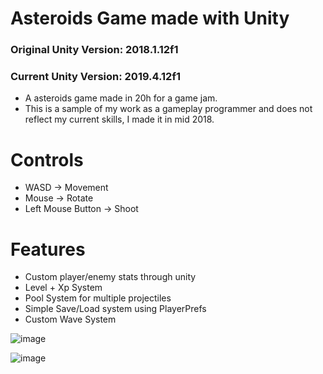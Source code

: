 # Asteroids Game made with Unity

### Original Unity Version: 2018.1.12f1
### Current Unity Version: 2019.4.12f1

- A asteroids game made in 20h for a game jam.
- This is a sample of my work as a gameplay programmer and does not reflect my current skills, I made it in mid 2018.

# Controls

- WASD -> Movement
- Mouse -> Rotate
- Left Mouse Button -> Shoot

# Features

- Custom player/enemy stats through unity
- Level + Xp System
- Pool System for multiple projectiles
- Simple Save/Load system using PlayerPrefs
- Custom Wave System

![image](https://user-images.githubusercontent.com/16143274/98490276-caf77180-220f-11eb-87e6-bc6207a92652.png)

![image](https://user-images.githubusercontent.com/16143274/98490374-16aa1b00-2210-11eb-9217-47b158b6426a.png)
